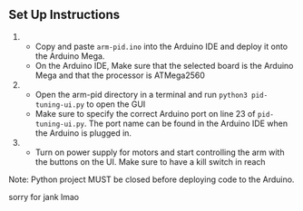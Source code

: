 ## Set Up Instructions

1. * Copy and paste `arm-pid.ino` into the Arduino IDE and deploy it onto the Arduino Mega. 
    * On the Arduino IDE, Make sure that the selected board is the Arduino Mega and that the processor is ATMega2560

2. * Open the arm-pid directory in a terminal and run  `python3 pid-tuning-ui.py` to open the GUI
    * Make sure to specify the correct Arduino port on line 23 of `pid-tuning-ui.py`. The port name can be found in the Arduino IDE when the Arduino is plugged in.

3. * Turn on power supply for motors and start controlling the arm with the buttons on the UI. Make sure to have a kill switch in reach

Note: Python project MUST be closed before deploying code to the Arduino.

sorry for jank lmao